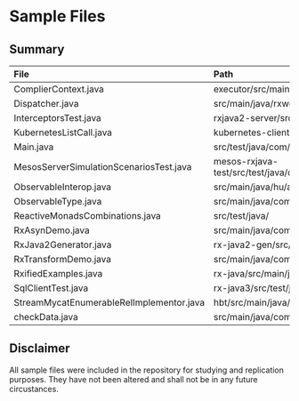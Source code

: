 # Sample Files

## Summary
File | Path | Origin
:--- | :--- | :---
ComplierContext.java | executor/src/main/java/io/ordinate/engine/factory/ | [MyCATApache/Mycat2](https://github.com/MyCATApache/Mycat2)
Dispatcher.java | src/main/java/rxweb/engine/server/netty/ | [zhangjessey/rxweb](https://github.com/zhangjessey/rxweb)
InterceptorsTest.java | rxjava2-server/src/test/java/ | [alex-shpak/rx-jersey](https://github.com/alex-shpak/rx-jersey)
KubernetesListCall.java | kubernetes-client-api/src/main/java/com/marcnuri/yakc/api/ | [manusa/yakc](https://github.com/manusa/yakc)
Main.java | src/test/java/com/nurkiewicz/rxjava/demo/ | [nurkiewicz/rxjava-workshop](https://github.com/nurkiewicz/rxjava-workshop)
MesosServerSimulationScenariosTest.java | mesos-rxjava-test/src/test/java/com/mesosphere/mesos/rx/java/test/simulation/ | [mesosphere/mesos-rxjava](https://github.com/mesosphere/mesos-rxjava)
ObservableInterop.java | src/main/java/hu/akarnokd/rxjava3/jdk8interop/ | [akarnokd/RxJavaJdk8Interop](https://github.com/akarnokd/RxJavaJdk8Interop)
ObservableType.java | src/main/java/com/thepepeyt/databasehelper/Utils/ | [ThePepeYT/databasehelper](https://github.com/ThePepeYT/databasehelper)
ReactiveMonadsCombinations.java | src/test/java/ | [politrons/reactive](https://github.com/politrons/reactive)
RxAsynDemo.java | src/main/java/com/github/zouzhberk/study/rxjava2/ | [zouzhberk/rxjava-study](https://github.com/zouzhberk/rxjava-study)
RxJava2Generator.java | rx-java2-gen/src/main/java/io/vertx/lang/reactivex/ | [vert-x3/vertx-rx](https://github.com/vert-x3/vertx-rx)
RxTransformDemo.java | src/main/java/com/github/zouzhberk/study/rxjava2/ | [zouzhberk/rxjava-study](https://github.com/zouzhberk/rxjava-study)
RxifiedExamples.java | rx-java/src/main/java/examples/ | [vert-x3/vertx-rx](https://github.com/vert-x3/vertx-rx)
SqlClientTest.java | rx-java3/src/test/java/io/vertx/reactivex/sqlclient/ | [vert-x3/vertx-rx](https://github.com/vert-x3/vertx-rx)
StreamMycatEnumerableRelImplementor.java | hbt/src/main/java/io/mycat/calcite/ | [MyCATApache/Mycat2](https://github.com/MyCATApache/Mycat2)
checkData.java | src/main/java/com/thepepeyt/databasehelper/database/Objects/row/ | [ThePepeYT/databasehelper](https://github.com/ThePepeYT/databasehelper)

## Disclaimer
All sample files were included in the repository for studying and replication purposes. They have not been altered and shall not be in any future circustances.